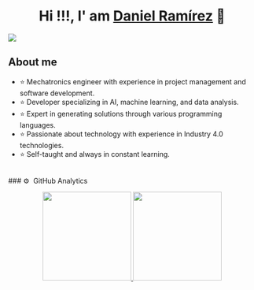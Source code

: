 <div align="center">
<h1 align="center">Hi !!!, I' am <a href="https://aristi.dev">Daniel Ramírez</a> 👋</h1>
</div>
<img src="https://imgur.com/eb0PD6s.png">

## About me

- ⭐ Mechatronics engineer with experience in project management and software development.  
- ⭐ Developer specializing in AI, machine learning, and data analysis.
- ⭐ Expert in generating solutions through various programming languages.
- ⭐ Passionate about technology with experience in Industry 4.0 technologies.
- ⭐ Self-taught and always in constant learning.

<br>
                    
</div>
### ⚙️ &nbsp;GitHub Analytics
<p align="center">
<a href="https://github.com/DanytechEngineer">
  <img height="180em" src="https://github-readme-stats-eight-theta.vercel.app/api?username=DanytechEngineer&show_icons=true&theme=algolia&include_all_commits=true&count_private=true"/>
  <img height="180em" src="https://github-readme-stats-eight-theta.vercel.app/api/top-langs/?username=DanytechEngineer&layout=compact&langs_count=8&theme=algolia"/>
</a>
</p>
